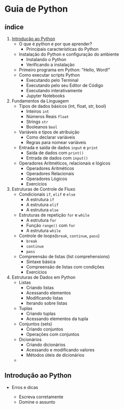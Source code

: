 # **Guia de Python**

## índice

1. [Introdução ao Python](#Introdução-ao-Python)
    - O que é python e por que aprender?
        - Principais características do Python
    - Instalação do Python e configuração do ambiente
        - Instalando o Python
        - Verificando a instalação
    - Primeiro programa em Python: "Hello, Word!"
    - Como executar scripts Python
        - Executando pelo Terminal
        - Executando pelo seu Editor de Código
        - Executando interativamente
        - Jupyter Notebooks
2. Fundamentos da Linguagem
    - Tipos de dados básicos (int, float, str, bool)
        - Inteiros `int`
        - Números Reais `float`
        -  Strings `str`
        - Booleanos `bool`
    - Variáveis e tipos de atribuição
        - Como declarar variáveis
        - Regras para nomear variáveis
    - Entrada e saída de dados `input` e `print`
        - Saída de dados com `print()`
        - Entrada de dados com `input()`
    - Operadores Aritméticos, relacionais e lógicos
        - Operadores Aritméticos
        - Operadores Relacionais
        - Operadores Lógicos
        - Exercícios
3. Estruturas de Controle de Fluxo
    - Condicionais `if`, `elif` e `else`
        - A estrutura `if`
        - A estrutura `elif`
        - A estrutura `else`
    - Estruturas de repetição `for` e `while`
        - A estrutura `for`
        - Função `range()` com `for`
        - A estrutura `while`
    - Controle de loops(`break`, `continue`, `pass`)
        - `break`
        - `continue`
        - `pass`
    - Compreensão de listas (list comprehensions)
        - Sintaxe básica
        - Compreensão de listas com condições
        - Exercícios
4. Estruturas de Dados em Python
    - Listas
        - Criando listas
        - Acessando elementos
        - Modificando listas
        - Iterando sobre listas
    - Tuplas
        - Criando tuplas
        - Acessando elementos da tupla
    - Conjuntos (sets)
        - Criando conjuntos
        - Operações com conjuntos
    - Dicionários
        - Criando dicionários
        - Acessando e modificando valores
        - Métodos úteis de dicionários
    - 






## Introdução ao Python


- Erros e dicas

    - Escreva corretamente
    - Domine o assunto